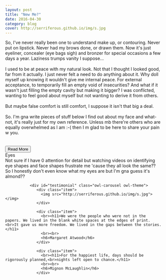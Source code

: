```yaml
---
layout: post
title: "New Me?"
date: 2016-04-30
category: blog
cover: http://serriferous.github.io/img/s.jpg
---
```

<div class="row">
<div class="col-md-8 col-md-offset-2">
<div class="row">
<div class="col-md-12">
So, I've never really been one to understand make up, or contouring. Never put on lipstick. Never had my brows done, or drawn them. Now it's just eyeliner, concealer (eye bags sigh) and bronzer for special occasions a few days a year. Laziness trumps vanity I suppose...<br>
<br>
I used to be at peace with my natural look. Not that I thought I looked good, far from it actually. I just never felt a need to do anything about it. Why doll myself up knowing it wouldn't give me internal peace. For external acceptance, to temporarily fill an empty void of insecurities? And what if it wasn't just filling the empty cavity but making it bigger? I was conflicted, wanting to feel good about myself but not wanting to derive it from others.<br>
<br>
But maybe false comfort is still comfort, I suppose it isn't that big a deal. <br><br>
So. I'm gna write pieces of stuff below I find out about my face and what-not, it's really just for my own reference. Unless mb there're others who are equally overwhelmed as I am :-( then I m glad to be here to share your pain w you. <br><br><br>

<div class="text-center"><button type="button" class="btn read-more-btn" data-toggle="collapse" data-target="#coll1">Read More</button></div>
<div class="space"></div>
<div id="coll1" class="collapse">
<div style="text-align: left;">
<h16>Eyes</h16><br>
Not sure if I have 0 attention for detail but watching videos on identifying eye shapes and face shapes frustrate me 'cause they all look the same?? So I honestly don't even know what my eyes are but I'm gna guess it's almond??<br>


<div class="row">
                            <div class="col-md-12">
                                
<div id="testimonials">
        <div class="overlay">
            <div class="container">

               <div id="testimonial" class="owl-carousel owl-theme">
                  <div class="item">
                    <img src="http://serriferous.github.io/img/s.jpg"></img>
                  </div>

                  <div class="item">
                    <br><h11>We were the people who were not in the papers. We lived in the blank white spaces at the edges of print.<br>It gave us more freedom. We lived in the gaps between the stories.</h11>
                    <br><br>
                    <h6>Margaret Atwood</h6>
                  </div>

                  <div class="item">
                    <br><h11>For the happiest life, days should be rigorously planned,<br>nights left open to chance.</h11>
                    <br><br>
                    <h6>Mignon McLaughlin</h6>
                  </div>
                  
</div>
</div>
</div>
</div>
</div>



</div>
</div>

</div>
</div>
</div>            
</div>


